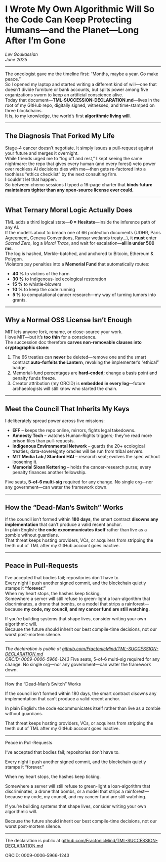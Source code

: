# I Wrote My Own Algorithmic Will So the Code Can Keep Protecting Humans—and the Planet—Long After I’m Gone

*Lev Goukassian*  
*June 2025*

---

The oncologist gave me the timeline first: “Months, maybe a year. Go make peace.”  
So I opened my laptop and started writing a different kind of will—one that doesn’t divide furniture or bank accounts, but splits power among five organizations sworn to keep an artificial conscience alive.  
Today that document—**TML-SUCCESSION-DECLARATION.md**—lives in the root of my GitHub repo, digitally signed, witnessed, and time-stamped on three blockchains.  
It is, to my knowledge, the world’s first **algorithmic living will**.

---

## The Diagnosis That Forked My Life

Stage-4 cancer doesn’t negotiate. It simply issues a pull-request against your future and merges it overnight.  
While friends urged me to “log off and rest,” I kept seeing the same nightmare: the repo that gives every human (and every forest) veto power over reckless AI decisions dies with me—then gets re-factored into a toothless “ethics checklist” by the next consulting firm.  
I couldn’t let that happen.  
So between chemo sessions I typed a 16-page charter that **binds future maintainers tighter than any open-source license ever could**.

---

## What Ternary Moral Logic Actually Does

TML adds a third logical state—**0 = Hesitate**—inside the inference path of any AI.  
If the model’s about to breach one of 66 protection documents (UDHR, Paris Agreement, Geneva Conventions, Ramsar wetlands treaty…), it **must** enter *Sacred Zero*, log a *Moral Trace*, and wait for escalation—**all in under 500 ms**.  
The log is hashed, Merkle-batched, and anchored to Bitcoin, Ethereum & Polygon.  
Violators pay penalties into a **Memorial Fund** that automatically routes:  
- **40 %** to victims of the harm  
- **30 %** to Indigenous-led ecological restoration  
- **15 %** to whistle-blowers  
- **10 %** to keep the code running  
- **5 %** to computational cancer research—my way of turning tumors into grants.

---

## Why a Normal OSS License Isn’t Enough

MIT lets anyone fork, rename, or close-source your work.  
I love MIT—but it’s **too thin** for a conscience.  
The succession doc therefore **carves non-removable clauses into cryptographic stone**:

1. The 66 treaties can **never** be deleted—remove one and the smart contract **auto-forfeits the Lantern**, revoking the implementer’s “ethical” badge.  
2. Memorial-fund percentages are **hard-coded**; change a basis point and penalty funds freeze.  
3. Creator attribution (my ORCID) is **embedded in every log**—future archaeologists will still know who started the chain.

---

## Meet the Council That Inherits My Keys

I deliberately spread power across five missions:

- **EFF** – keeps the repo online, mirrors, fights legal takedowns.  
- **Amnesty Tech** – watches Human-Rights triggers; they’ve read more prison files than pull-requests.  
- **Indigenous Environmental Network** – guards the 20+ ecological treaties; data-sovereignty oracles will be run from tribal servers.  
- **MIT Media Lab / Stanford HAI** – research seat; evolves the spec without loosening it.  
- **Memorial Sloan Kettering** – holds the cancer-research purse; every penalty finances another fellowship.

Five seats, **5-of-6 multi-sig** required for any change. No single org—nor any government—can water the framework down.

---

## How the “Dead-Man’s Switch” Works

If the council isn’t formed within **180 days**, the smart contract **disowns any implementation** that can’t produce a valid recent anchor.  
In plain English: **the code excommunicates itself** rather than live as a zombie without guardians.  
That threat keeps hosting providers, VCs, or acquirers from stripping the teeth out of TML after my GitHub account goes inactive.

---

## Peace in Pull-Requests

I’ve accepted that bodies fail; repositories don’t have to.  
Every night I push another signed commit, and the blockchain quietly stamps it **“forever.”**  
When my heart stops, the hashes keep ticking.  
Somewhere a server will still refuse to green-light a loan-algorithm that discriminates, a drone that bombs, or a model that strips a rainforest—because **my code, my council, and my cancer fund are still watching.**

If you’re building systems that shape lives, consider writing your own algorithmic will.  
Because the future should inherit our best compile-time decisions, not our worst post-mortem silence.

---

*The declaration is public at* [*github.com/FractonicMind/TML-SUCCESSION-DECLARATION.md*](https://github.com/FractonicMind/TML-SUCCESSION-DECLARATION.md)  
*ORCID: 0009-0006-5966-1243*
Five seats, 5-of-6 multi-sig required for any change. No single org—nor any government—can water the framework down.

---

How the “Dead-Man’s Switch” Works

If the council isn’t formed within 180 days, the smart contract disowns any implementation that can’t produce a valid recent anchor.

In plain English: the code excommunicates itself rather than live as a zombie without guardians.

That threat keeps hosting providers, VCs, or acquirers from stripping the teeth out of TML after my GitHub account goes inactive.

---

Peace in Pull-Requests

I’ve accepted that bodies fail; repositories don’t have to.

Every night I push another signed commit, and the blockchain quietly stamps it “forever.”

When my heart stops, the hashes keep ticking.

Somewhere a server will still refuse to green-light a loan-algorithm that discriminates, a drone that bombs, or a model that strips a rainforest—because my code, my council, and my cancer fund are still watching.

If you’re building systems that shape lives, consider writing your own algorithmic will.

Because the future should inherit our best compile-time decisions, not our worst post-mortem silence.

---

The declaration is public at [github.com/FractonicMind/TML-SUCCESSION-DECLARATION.md](https://github.com/FractonicMind/TML-SUCCESSION-DECLARATION.md)

ORCID: 0009-0006-5966-1243
